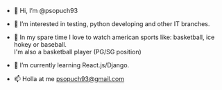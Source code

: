 - 👋 Hi, I’m @psopuch93

- 👀 I’m interested in testing, python developing and other IT branches.

- :basketball: In my spare time I love to watch american sports like: basketball, ice hokey or baseball. 
  <br>I'm also a basketball player (PG/SG position)
  
- 🌱 I’m currently learning React.js/Django.

- 📫 Holla at me psopuch93@gmail.com

